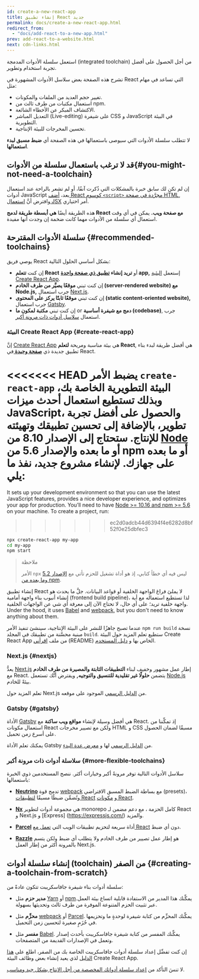 ```yaml
---
id: create-a-new-react-app
title: إنشاء تطبيق React جديد
permalink: docs/create-a-new-react-app.html
redirect_from:
  - "docs/add-react-to-a-new-app.html"
prev: add-react-to-a-website.html
next: cdn-links.html
---
```


استعمل سلسلة الأدوات المدمجة (integrated toolchain) من أجل الحصول على أفضل تجربة استخدام وتطوير.

تشرح هذه الصفحة بعض سلاسل الأدوات المشهورة في React التي تساعد في مهام مثل:

* تغيير حجم العديد من الملفات والمكونات.
* استعمال مكتبات من طرف ثالث من npm.
* الاكتشاف المبكر عن الأخطاء الشائعة.
* التعديل المباشر (Live-editing) على شيفرة CSS و JavaScript في البيئة التطويرية.
* تحسين المخرجات للبيئة الإنتاجية.

لا تتطلب سلسلة الأدوات التي سيوصى باستعمالها في هذه الصفحة أي **ضبط مسبق لبدء استعمالها**.

## قد لا ترغب باستعمال سلسلة من الأدوات{#you-might-not-need-a-toolchain}

إن لم تكن لك سابق خبرة بالمشكلات التي ذُكرت آنفًا، أو لم تشعر بالراحة عند استعمال أدوات JavaScript بعد، [أضف React كوسوم `<script>` مجرَّدة في صفحة HTML](/docs/add-react-to-a-website.html), وافترض أنَّ [استعمال JSX](/docs/add-react-to-a-website.html#optional-try-react-with-jsx) أمر اختياري.

هذه الطريقة أيضًا **هي أبسطة طريقة لدمج React مع صفحة ويب.** يمكن في أي وقت استعمال أي سلسلة من الأدوات مهما كانت ضخمة إن وجدت أنها مفيدة.

## سلسلة الأدوات المقترحة {#recommended-toolchains}

يوصي فريق React بشكل أساسي الحلول التالية:

- إن كنت **تتعلم React** أو **تريد إنشاء [تطبيق ذي صفحة واحدة](/docs/glossary.html#single-page-application) app,** إستعمل [البئية Create React App](#create-react-app).
- إن كنت تبني **موقعًا يصيَّر من طرف الخادم (server-rendered website) مع Node.js,** جرب استعمال [Next.js](#nextjs).
- إن كنت تبني **موقعًا ثابتًا يركز على المحتوى (static content-oriented website),** جرب استعمال [Gatsby](#gatsby).
- إن كنت تبني **مكتبة لمكون ما** or **دمج مع شيفرة أساسية (codebase)**, جرب استعمال [ سلاسل أدوات ذات مرونة أكبر](#more-flexible-toolchains).

### البيئة Create React App {#create-react-app}

إنَّ [Create React App](https://github.com/facebookincubator/create-react-app) هي بيئة مناسبة ومريحة **لتعلم React**, هي أفضل طريقة لبدء بناء تطبيق جديدة ذي **[صفحة وحيدة ](/docs/glossary.html#single-page-application)** في React.

<<<<<<< HEAD
يضبط الأمر `create-react-app` البيئة التطويرية الخاصة بك، وبذلك تستطيع استعمال أحدث ميزات JavaScript، والحصول على أفضل تجربة تطوير، بالإضافة إلى تحسين تطبيقك وتهيئته للإنتاج. ستحتاج إلى الإصدار 8.10 من [Node](https://nodejs.org/en/) أو ما بعده والإصدار 5.6 من npm أو ما بعده على جهازك. لإنشاء مشروع جديد، نفذ ما يلي:
=======
It sets up your development environment so that you can use the latest JavaScript features, provides a nice developer experience, and optimizes your app for production. You’ll need to have [Node >= 10.16 and npm >= 5.6](https://nodejs.org/en/) on your machine. To create a project, run:
>>>>>>> ec2d0adcb44d6394f4e6282d8bf52f0e25dbfec3

```bash
npx create-react-app my-app
cd my-app
npm start
```

>ملاحظة
>
>الأمر `npx` ليس فيه أي خطأ كتابي، إذ هو أداة تشغيل للحزم تأتي مع [الإصدار 5.2 وما بعده من npm](https://medium.com/@maybekatz/introducing-npx-an-npm-package-runner-55f7d4bd282b).

إنشاء تطبيق React لا يملئ فراغ الواجهة الخلفية أو قواعد البيانات. جلَّ ما يحدث هو إنشاء أنبوب بناء واجهة أمامية (frontend build pipeline)، لذا تستطيع استعماله مع أية واجهة خلفية تريد؛ على أي حال، لا تحتاج الآن إلى معرفة أي شي عن الواجهات الخلفية. Under the hood, it uses [Babel](https://babeljs.io/) and [webpack](https://webpack.js.org/), but you don't need to know anything about them.

عندما تصبح جاهزًا للنشر على البيئة الإنتاجية، سينشئ تنفيذ الأمر `npm run build` نسخة مبنية محسَّنة من تطبيقك في المجلد `build`. ستطيع تعلم المزيد حول البيئة Create React App من ملف [اقرأني](https://github.com/facebookincubator/create-react-app#create-react-app--) (README) الخاص بها و [دليل المستخدم](https://facebook.github.io/create-react-app/).

### Next.js {#nextjs}

يعدُّ [Next.js](https://nextjs.org/) إطار عمل مشهور وخفيف لبناء **التطبيقات الثابتة والمصيرة من طرف الخادم** مع React. يتضمن **حلولًا غير تقليدية للتنسيق والتوجيه,** ويفترض أنَّك تستعمل [Node.js](https://nodejs.org/) بيئةً للخادم.

تعلم المزيد حول Next.js من [الدليل الرسمي](https://nextjs.org/learn/) الموجود على موقعه.

### Gatsby {#gatsby}

الأداة [Gatsby](https://www.gatsbyjs.org/)  هي أفضل وسيلة لإنشاء **مواقع ويب ساكنة** مع React. إذ تمكِّننا من استعمال مكونات React ولكن مع تصيير مخرجات HTML و CSS مسبقًا لضمان الحصول على أسرع زمن تحميل.

يمكنك تعلم الأداة Gatsby من [الدليل الرسمي](https://www.gatsbyjs.org/docs/) لها و [معرض عدة البدء](https://www.gatsbyjs.org/docs/gatsby-starters/).

### سلاسلة أدوات ذات مرونة أكبر {#more-flexible-toolchains}

سلاسل الأدوات التالية توفر مرونةً أكبر وخيارات أكثر. ننصح المستخدمين ذوي الخبرة باستعمالها:

- **[Neutrino](https://neutrinojs.org/)**  تدمج قوة [webpack](https://webpack.js.org/) مع بساطة الضبط المسبق الافتراضي (presets)، وتُضمِّن ضبطًا مسبقًا [لتطبيقات React](https://neutrinojs.org/packages/react/) و [مكونات React](https://neutrinojs.org/packages/react-components/).

- **[Nx](https://nx.dev/react)** هي مجموعة أدوات لتطوير monorepo كامل الحزمة ، مع دعم مضمن لـ React و Next.js و [Express] (https://expressjs.com/) والمزيد.

- **[Parcel](https://parceljs.org/)** أداة سريعة لتحزيم تطبيقات الويب التي [تعمل مع React](https://parceljs.org/recipes.html#react) دون أي ضبط.

- **[Razzle](https://github.com/jaredpalmer/razzle)**  هو إطار عمل تصيير من طرف الخادم ولا يتطلب أي ضبط ولكن يتسم بالمرونة أكثر من إطار العمل Next.js.

## إنشاء سلسلة أدوات (toolchain) من الصفر {#creating-a-toolchain-from-scratch}

سلسلة أدوات بناء شيفرة جافاسكريبت تتكون عادةً من:

* **مدير حزم** مثل [Yarn](https://yarnpkg.com/) أو [npm](https://www.npmjs.com/).يمكِّنك هذا المدير من الاستفادة قابلية اتساع بيئة العمل عبر تثبيت الحزم المتنوعة الموفرة من طرف ثالث وتحديثها بسهولة.

* **محزِّم** مثل [webpack](https://webpack.js.org/) أو [Parcel](https://parceljs.org/). يمكِّنك المحزِّم من كتابة شيفرة لوحدةٍ ما وتحزيمها في حُزَمٍ صغيرة لتحسين زمن التحميل.

* **مفسر** مثل [Babel](https://babeljs.io/). يمكِّنك المفسر من كتابة شيفرة جافاسكريبت بأحدث إصدار وتعمل في الإصدارات القديمة من المتصفحات.

إن كنت تفضِّل إعداد سلسلة أدوات جافاسكريبت الخاصة بك من الصفر، اطلع على [هذا الدليل](https://blog.usejournal.com/creating-a-react-app-from-scratch-f3c693b84658) لذي يعيد إنشاء بعض وظائف البيئة Create React App.

لا تنسَ التأكد من [إعداد سلسلة أدواتك المخصصة من أجل الإنتاج بشكل جيد ومناسب](/docs/optimizing-performance.html#use-the-production-build).
